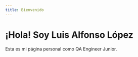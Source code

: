 ```yaml
---
title: Bienvenido
---
```


# ¡Hola! Soy Luis Alfonso López

Esta es mi página personal como QA Engineer Junior.
